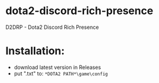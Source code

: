 # dota2-discord-rich-presence
D2DRP - Dota2 Discord Rich Presence

# Installation:
- download latest version in Releases
- put ".txt" to: `*DOTA2 PATH*\game\config`
